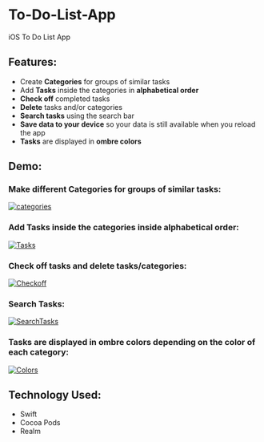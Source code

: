# To-Do-List-App
iOS To Do List App

## Features:
- Create **Categories** for groups of similar tasks
- Add **Tasks** inside the categories in **alphabetical order**
- **Check off** completed tasks
- **Delete** tasks and/or categories 
- **Search tasks** using the search bar
- **Save data to your device** so your data is still available when you reload the app
- **Tasks** are displayed in **ombre colors**

## Demo:

### Make different Categories for groups of similar tasks: <br/>
<a href="https://media.giphy.com/media/RGvkFBpxseLNYpGBmn/giphy.gif"><img src="https://media.giphy.com/media/RGvkFBpxseLNYpGBmn/giphy.gif" title="categories"/></a>

### Add Tasks inside the categories inside alphabetical order: <br/>
<a href="https://media.giphy.com/media/cPkSJ7mV9mBDopI7xE/giphy.gif"><img src="https://media.giphy.com/media/cPkSJ7mV9mBDopI7xE/giphy.gif" title="Tasks"/></a>

### Check off tasks and delete tasks/categories: <br/>
<a href="https://media.giphy.com/media/SXmF2L6gJfn4XoSPoY/giphy.gif"><img src="https://media.giphy.com/media/SXmF2L6gJfn4XoSPoY/giphy.gif" title="Checkoff"/></a>

### Search Tasks: <br/>
<a href="https://media.giphy.com/media/jS1isk9SAC6RVIcvN5/giphy.gif"><img src="https://media.giphy.com/media/jS1isk9SAC6RVIcvN5/giphy.gif" title="SearchTasks"/></a>

### Tasks are displayed in ombre colors depending on the color of each category: <br/>
<a href="https://media.giphy.com/media/WmuWKs1wugZyoNOQSu/giphy.gif"><img src="https://media.giphy.com/media/WmuWKs1wugZyoNOQSu/giphy.gif" title="Colors"/></a>


## Technology Used:
- Swift
- Cocoa Pods
- Realm
